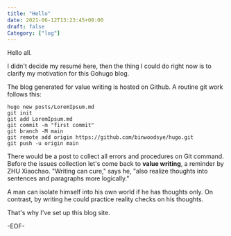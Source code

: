 ```yaml
---
title: "Hello"
date: 2021-06-12T13:23:45+08:00
draft: false
Category: ["log"]
---
```


Hello all. 

I didn't decide my resumé here, then the thing I could do right now is to clarify my motivation for this Gohugo blog.

The blog generated for value writing is hosted on Github. A routine git work follows this:

```
hugo new posts/LoremIpsum.md
git init
git add LoremIpsum.md
git commit -m "first commit"
git branch -M main
git remote add origin https://github.com/binwoodsye/hugo.git
git push -u origin main
```

There would be a post to collect all errors and procedures on Git command. Before the issues collection let's come back to **value writing**, a reminder by ZHU Xiaochao. "Writing can cure," says he, "also realize thoughts into sentences and paragraphs more logically."

A man can isolate himself into his own world if he has thoughts only. On contrast, by writing he could practice reality checks on his thoughts.

That's why I've set up this blog site.

-EOF-